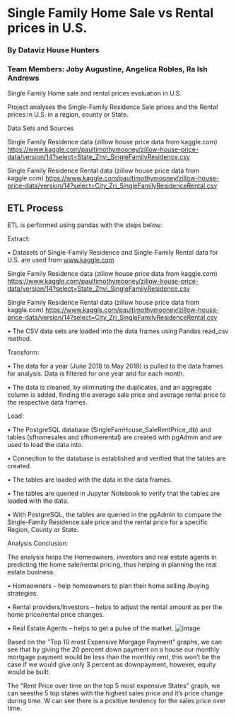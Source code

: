 # Single Family Home Sale vs Rental prices in U.S.
### By Dataviz House Hunters
### Team Members: Joby Augustine, Angelica Robles, Ra Ish Andrews 


Single Family Home sale and rental prices evaluation in U.S. 

Project analyses the Single-Family Residence Sale prices and the Rental prices in U.S. in a region, county or State. 


Data Sets and Sources

Single Family Residence data (zillow house price data from kaggle.com)
https://www.kaggle.com/paultimothymooney/zillow-house-price-data/version/14?select=State_Zhvi_SingleFamilyResidence.csv

Single Family Residence Rental data (zillow house price data from kaggle.com)
https://www.kaggle.com/paultimothymooney/zillow-house-price-data/version/14?select=City_Zri_SingleFamilyResidenceRental.csv

## ETL Process

ETL is performed using pandas with the steps below:


Extract:


•	Datasets of Single-Family Residence and Single-Family Rental data for U.S. are used from www.kaggle.com

Single Family Residence data (zillow house price data from kaggle.com)
https://www.kaggle.com/paultimothymooney/zillow-house-price-data/version/14?select=State_Zhvi_SingleFamilyResidence.csv

Single Family Residence Rental data (zillow house price data from kaggle.com)
https://www.kaggle.com/paultimothymooney/zillow-house-price-data/version/14?select=City_Zri_SingleFamilyResidenceRental.csv

•	The CSV data sets are loaded into the data frames using Pandas read_csv method.



Transform:

•	The data for a year (June 2018 to May 2019) is pulled to the data frames for analysis. Data is filtered for one year and for each month.

•	The data is cleaned, by eliminating the duplicates, and an aggregate column is added, finding the average sale price and average rental price to the respective data frames.

Load:

•	The PostgreSQL database (SingleFamHouse_SaleRentPrice_db) and tables (sfhomesales and sfhomerental) are created with pgAdmin and are used to load the data into.

•	Connection to the database is established and verified that the tables are created.

•	The tables are loaded with the data in the data frames.

•	The tables are queried in Jupyter Notebook to verify that the tables are loaded with the data.

•	With PostgreSQL, the tables are queried in the pgAdmin to compare the Single-Family Residence sale price and the rental price for a specific Region, County or State.



Analysis Conclusion:

The analysis helps the Homeowners, investors and real estate agents in predicting the home sale/rental pricing, thus helping in planning the real estate business.

•	Homeowners – help homeowners to plan their home selling /buying strategies.

•	Rental providers/Investors – helps to adjust the rental amount as per the home price/rental price changes.

•	Real Estate Agents – helps to get a pulse of the market.
![image](https://user-images.githubusercontent.com/77027814/145303570-453d080e-11eb-4dad-8777-e37c9ba91333.png)


Based on the "Top 10 most Expensive Morgage Payment" graphs, we can see that by giving the 20 percent down payment on a house our monthly mortgage payment would be less than the monthly rent, this won’t be the case if we would give only 3 percent as downpayment, however, equity would be built.

The "Rent Price over time on the top 5 most expensive States" graph, we can seesthe 5 top states with the highest sales price and it’s price change during time. W can see there is a positive tendency for the sales price over time. 

